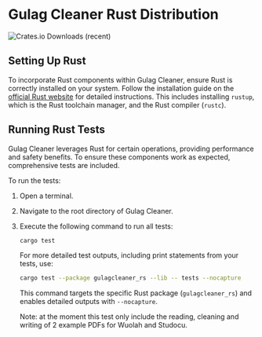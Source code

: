 # Gulag Cleaner Rust Distribution
![Crates.io Downloads (recent)](https://img.shields.io/crates/dr/gulagcleaner_rs)

## Setting Up Rust

To incorporate Rust components within Gulag Cleaner, ensure Rust is correctly installed on your system. Follow the installation guide on the [official Rust website](https://www.rust-lang.org/tools/install) for detailed instructions. This includes installing `rustup`, which is the Rust toolchain manager, and the Rust compiler (`rustc`).

## Running Rust Tests

Gulag Cleaner leverages Rust for certain operations, providing performance and safety benefits. To ensure these components work as expected, comprehensive tests are included.

To run the tests:

1. Open a terminal.
2. Navigate to the root directory of Gulag Cleaner.
3. Execute the following command to run all tests:

   ```bash
   cargo test
   ```

   For more detailed test outputs, including print statements from your tests, use:

   ```bash
   cargo test --package gulagcleaner_rs --lib -- tests --nocapture
   ```

   This command targets the specific Rust package (`gulagcleaner_rs`) and enables detailed outputs with `--nocapture`.

   Note: at the moment this test only include the reading, cleaning and writing of 2 example PDFs for Wuolah and Studocu.